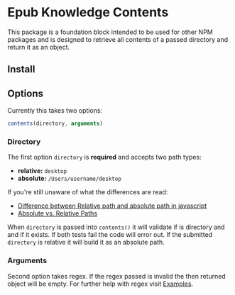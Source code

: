 # Epub Knowledge Contents

This package is a foundation block intended to be used for other NPM packages and is designed to retrieve all contents of a passed directory and return it as an object.

## Install

## Options

Currently this takes two options:

```javascript
contents(directory, arguments)
```

### Directory

The first option `directory` is **required** and accepts two path types:

- **relative:** `desktop`
- **absolute:** `/Users/username/desktop`

If you're still unaware of what the differences are read:

- [Difference between Relative path and absolute path in javascript](https://stackoverflow.com/questions/21306512/difference-between-relative-path-and-absolute-path-in-javascript)
- [Absolute vs. Relative Paths](https://medium.com/@colinlmcdonald/absolute-vs-relative-paths-7ffd8e31d49c)

When `directory` is passed into `contents()` it will validate if is directory and and if it exists. If both tests fail the code will error out. If the submitted `directory` is relative it will build it as an absolute path.

### Arguments

Second option takes regex. If the regex passed is invalid the then returned object will be empty. For further help with regex visit [Examples](examples.md).

